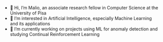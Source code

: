- 👋 Hi, I’m Malio, an associate research fellow in Computer Science at the University of Pisa
- 👀 I’m interested in Artificial Intelligence, especially Machine Learning and its applications
- 🌱 I’m currently working on projects using ML for anomaly detection and studying Continual Reinforcement Learning

<!---
xiaoli98/xiaoli98 is a ✨ special ✨ repository because its `README.md` (this file) appears on your GitHub profile.
You can click the Preview link to take a look at your changes.
--->
